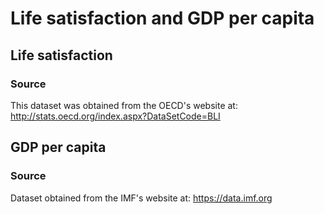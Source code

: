 # Life satisfaction and GDP per capita
## Life satisfaction
### Source
This dataset was obtained from the OECD's website at: http://stats.oecd.org/index.aspx?DataSetCode=BLI


## GDP per capita
### Source
Dataset obtained from the IMF's website at: https://data.imf.org
